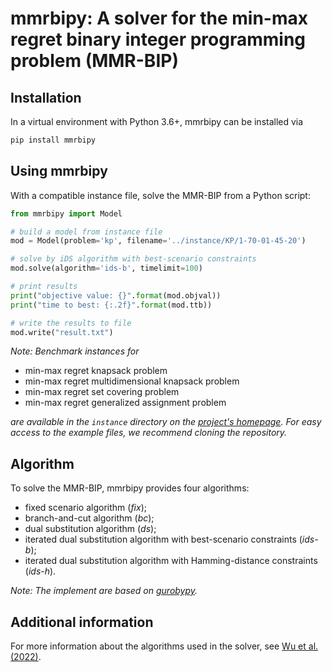 # mmrbipy: A solver for the min-max regret binary integer programming problem (MMR-BIP)

## Installation

In a virtual environment with Python 3.6+, mmrbipy can be installed via

```bash
pip install mmrbipy
```

## Using mmrbipy

With a compatible instance file, solve the MMR-BIP from a Python script:

```python
from mmrbipy import Model

# build a model from instance file
mod = Model(problem='kp', filename='../instance/KP/1-70-01-45-20')

# solve by iDS algorithm with best-scenario constraints
mod.solve(algorithm='ids-b', timelimit=100)

# print results
print("objective value: {}".format(mod.objval))
print("time to best: {:.2f}".format(mod.ttb))

# write the results to file
mod.write("result.txt")
```

_Note: Benchmark instances for_

- min-max regret knapsack problem
- min-max regret multidimensional knapsack problem
- min-max regret set covering problem
- min-max regret generalized assignment problem

_are available in the `instance` directory on the [project's homepage](https://github.com/ebereta/iDS/). For easy access to the example files, we recommend cloning the repository._

## Algorithm

To solve the MMR-BIP, mmrbipy provides four algorithms:
- fixed scenario algorithm (*fix*);
- branch-and-cut algorithm (*bc*);
- dual substitution algorithm (*ds*);
- iterated dual substitution algorithm with best-scenario constraints (*ids-b*);
- iterated dual substitution algorithm with Hamming-distance constraints (*ids-h*).

_Note: The implement are based on [gurobypy](https://pypi.org/project/gurobipy/)._

## Additional information

For more information about the algorithms used in the solver, see [Wu et al. (2022)](https://arxiv.org/abs/2012.07530).